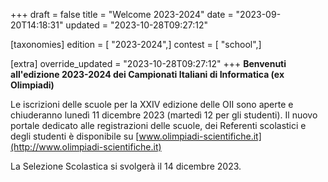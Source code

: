 +++
draft = false
title = "Welcome 2023-2024"
date = "2023-09-20T14:18:31"
updated = "2023-10-28T09:27:12"

[taxonomies]
edition = [ "2023-2024",]
contest = [ "school",]

[extra]
override_updated = "2023-10-28T09:27:12"
+++
**Benvenuti all'edizione 2023-2024 dei Campionati Italiani di Informatica (ex Olimpiadi)**

Le iscrizioni delle scuole per la XXIV edizione delle OII sono aperte e chiuderanno lunedì 11 dicembre 2023 (martedì 12 per gli studenti). Il nuovo portale dedicato alle registrazioni delle scuole, dei Referenti scolastici e degli studenti è disponibile su [www.olimpiadi-scientifiche.it](http://www.olimpiadi-scientifiche.it)

La Selezione Scolastica si svolgerà il 14 dicembre 2023.
